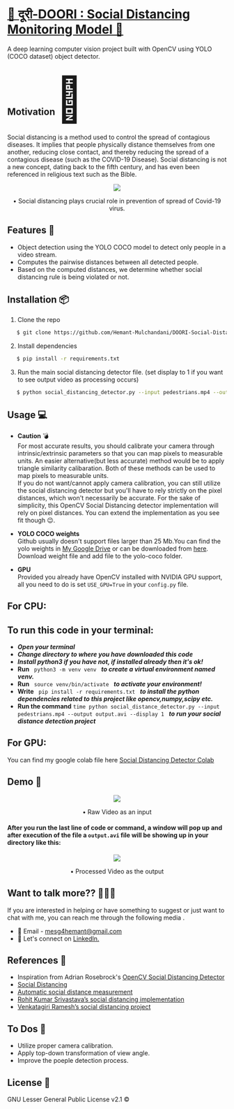 # [🦠 दूरी-DOORI : Social Distancing Monitoring Model 🤖](https://github.com/Hemant-Mulchandani/DOORI-Social-Distancing-Monitoring-Model)

A deep learning computer vision project built with OpenCV using YOLO (COCO dataset) object detector.

<h2> Motivation<span style='font-size:100px;'>&#127775;</span></h2>
<p>
Social distancing is a method used to control the spread of contagious diseases. It implies that people physically distance themselves from one another, reducing close contact, and thereby reducing the spread of a contagious disease (such as the COVID-19 Disease). Social distancing is not a new concept, dating back to the fifth century, and has even been referenced in religious text such as the Bible.
</p>

<p align="center">

   <!---
  ![social_distance_detector_spread](https://user-images.githubusercontent.com/89768465/195823711-c42570e1-6c5d-4933-8955-ef95921fafb4.gif)
  <img src="Assets/social_distance_detector_spread.gif">
  -->
  
  <img src="https://user-images.githubusercontent.com/89768465/195823711-c42570e1-6c5d-4933-8955-ef95921fafb4.gif">
</p>

<p align="center">
   • Social distancing plays crucial role in prevention of spread of Covid-19 virus.
</p>

## Features :gem:
* Object detection using the YOLO COCO model to detect only people in a video stream.
* Computes the pairwise distances between all detected people.
* Based on the computed distances, we determine whether social distancing rule is being violated or not.


## Installation :package:

1. Clone the repo

```bash
   $ git clone https://github.com/Hemant-Mulchandani/DOORI-Social-Distancing-Monitoring-Model.git
```

2. Install dependencies

```bash
   $ pip install -r requirements.txt
```

3. Run the main social distancing detector file. (set display to 1 if you want to see output video as processing occurs)
```bash
   $ python social_distancing_detector.py --input pedestrians.mp4 --output output.avi --display 0
```

## Usage :computer:
* **Caution** :bomb:\
For most accurate results, you should calibrate your camera through intrinsic/extrinsic parameters so that you can map pixels to measurable units.
An easier alternative(but less accurate) method would be to apply triangle similarity calibaration. Both of these methods can be used to map pixels to measurable units.\
If you do not want/cannot apply camera calibration, you can still utilize the social distancing detector but you'll have to rely strictly on the pixel distances, which won't necessarily be accurate.
For the sake of simplicity, this OpenCV Social Distancing detector implementation will rely on pixel distances. 
You can extend the implementation as you see fit though :wink:.

* **YOLO COCO weights**\
Github usually doesn't support files larger than 25 Mb.You can find the yolo weights in [My Google Drive](https://drive.google.com/file/d/1urxmtphDMakU9ffJEpIP-Ssi-_1djfc8/view?usp=sharing) or can be downloaded from <a href="https://pjreddie.com/media/files/yolov3.weights">here</a>.
Download weight file and add file to the yolo-coco folder.

* **GPU**\
Provided you already have OpenCV installed with NVIDIA GPU support, all you need to do is set ```USE_GPU=True``` in your ```config.py``` file.

## For CPU:

## To run this code in your terminal:
* ***Open your terminal***
* ***Change directory to where you have downloaded this code***
* ***Install python3 if you have not, if installed already then it's ok!***
* **Run**  `  python3 -m venv venv  ` ***to create a virtual environment named venv.***
* **Run**   `  source venv/bin/activate  ` 
***to activate your environment!***
* **Write**   `  pip install -r requirements.txt  ` 
***to install the python dependencies related to this project like opencv,numpy,scipy etc.***
* **Run the command** `time python social_distance_detector.py --input pedestrians.mp4 --output output.avi --display 1
` ***to run your social distance detection project***

## For GPU:
You can find my google colab file here [Social Distancing Detector Colab](https://colab.research.google.com/drive/1ZPBaO0w2qYR0TIj9L3kvQpwCegQom7u_?usp=sharing)

## Demo :movie_camera:

<p align="center">

  <!---
  ![demo-124](https://user-images.githubusercontent.com/89768465/195983622-1e9e13d9-a1b7-4467-89b1-e6734448080d.gif)
  <img src="Assets/demo0.gif">
  -->
  <img src="https://user-images.githubusercontent.com/89768465/195983622-1e9e13d9-a1b7-4467-89b1-e6734448080d.gif">
</p>

<p align="center">
  • Raw Video as an input
</p>

#### After you run the last line of code or command, a window will pop up and after execution of the file a `output.avi` file will be showing up in your directory like this:

<p align="center">
  
  <!---
  <img src="Assets/demo1.gif">
  ![demo-123](https://user-images.githubusercontent.com/89768465/195983581-2a303c22-ae6e-4b35-af37-07399c2a2801.gif)
  -->
  
  <img src="https://user-images.githubusercontent.com/89768465/195983581-2a303c22-ae6e-4b35-af37-07399c2a2801.gif">
</p>

<p align="center">
  • Processed Video as the output
</p>

## Want to talk more?? 🙋🏻‍♂️

If you are interested in helping or have something to suggest or just want to chat with me, you can reach me through the following media .

- :e-mail: Email - mesg4hemant@gmail.com
- :pushpin: Let's connect on <a href="https://www.linkedin.com/in/Hemant-Mulchandani/">LinkedIn.</a> 

## References :book:
* Inspiration from Adrian Rosebrock's <a href="https://www.pyimagesearch.com/2020/06/01/opencv-social-distancing-detector/">OpenCV Social Distancing Detector</a>
* <a href="https://en.wikipedia.org/wiki/Social_distancing">Social Distancing</a>
* <a href="https://www.reddit.com/r/computervision/comments/gf4zhj/automatic_social_distance_measurement/">Automatic social distance measurement</a>
* <a href="https://www.linkedin.com/feed/update/urn%3Ali%3Aactivity%3A6661455400346492928/">Rohit Kumar Srivastava’s social distancing implementation</a>
* <a href="https://www.linkedin.com/feed/update/urn%3Ali%3Aactivity%3A6655464103798157312/">Venkatagiri Ramesh’s social distancing project</a>

## To Dos :pencil:
* Utilize proper camera calibration.
* Apply top-down transformation of view angle.
* Improve the poeple detection process.

## License :key:
GNU Lesser General Public License v2.1 &copy;
